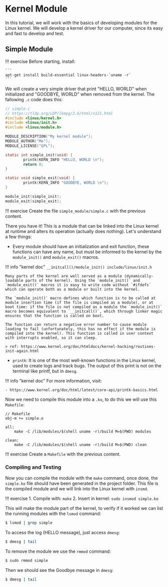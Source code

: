 # Kernel Module

In this tutorial, we will work with the basics of developing modules for the Linux kernel. We will develop a kernel driver for our computer, since its easy and fast to develop and test. 

## Simple Module

!!! exercise
    Before starting, install:
    
    ```
    apt-get install build-essential linux-headers-`uname -r`
    ```

We will create a very simple driver that print "HELLO, WORLD" when initialized and "GOODBYE, WORLD" when removed from the kernel. The fallowing `.c` code does this: 

```c
// simple.c
// https://tldp.org/LDP/lkmpg/2.6/html/x121.html
#include <linux/kernel.h>
#include <linux/init.h>
#include <linux/module.h>

MODULE_DESCRIPTION("My kernel module");
MODULE_AUTHOR("Me");
MODULE_LICENSE("GPL");

static int simple_init(void) {
        printk(KERN_INFO "HELLO, WORLD \n");
        return 0;
}

static void simple_exit(void) {
        printk(KERN_INFO "GOODBYE, WORLD \n");
}

module_init(simple_init);
module_exit(simple_exit);
```

!!! exercise
    Create the file `simple_module/simple.c` with the previous content.

There you have it! This is a module that can be linked into the Linux kernel at runtime and alters its operation (actually does nothing). Let's understand a few things:

- Every module should have an initialization and exit function, these functions can have any name, but must be informed to the kernel by the `module_init()` and `module_exit()` macros.

!!! info "kernel doc"
    `__initcall()/module_init() include/linux/init.h`

    Many parts of the kernel are well served as a module (dynamically-loadable parts of the kernel). Using the `module_init()` and `module_exit()` macros it is easy to write code without `#ifdefs` which can operate both as a module or built into the kernel.

    The `module_init()` macro defines which function is to be called at module insertion time (if the file is compiled as a module), or at boot time: if the file is not compiled as a module the `module_init()` macro becomes equivalent to `__initcall()`, which through linker magic ensures that the function is called on boot.

    The function can return a negative error number to cause module loading to fail (unfortunately, this has no effect if the module is compiled into the kernel). This function is called in user context with interrupts enabled, so it can sleep. 

    > ref: https://www.kernel.org/doc/htmldocs/kernel-hacking/routines-init-again.html

- `printk`: It is one of the most well-known functions in the Linux kernel, used to create logs and track bugs. The output of this print is not on the terminal like printf, but in `dmesg`.

!!! info "kernel doc"
    For more information, visit: 
    
    - https://www.kernel.org/doc/html/latest/core-api/printk-basics.html

Now we need to compile this module into a `.ko`, to do this we will use this `Makefile`:

```make
// Makefile
obj-m += simple.o

all:
	make -C /lib/modules/$(shell uname -r)/build M=$(PWD) modules

clean:
	make -C /lib/modules/$(shell uname -r)/build M=$(PWD) clean
```

!!! exercise
    Create a `Makefile` with the previous content.

### Compiling and Testing

Now you can compile the module with the `make` command, once done, the `simple.ko` file should have been generated in the project folder. This file is the compiled module and we will link into the Linux kernel with `insmd`.

!!! exercise 
    1. Compile with: `make`
    2. Insert in kernel: `sudo insmod simple.ko`
    
This will make the module part of the kernel, to verify if it worked we can list the running modules with the `lsmod` command:

```bash
$ lsmod | grep simple
```

To access the log (HELLO message), just access `dmesg`:

```bash
$ dmesg | tail
```

To remove the module we use the `rmmod` command:

```bash
$ sudo rmmod simple
```

Then we should see the Goodbye message in `dmesg`:

```bash
$ dmesg | tail
```

